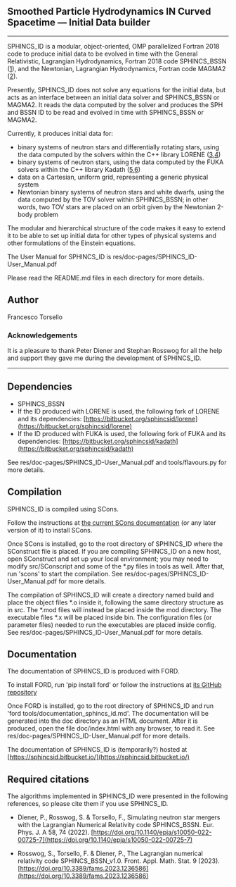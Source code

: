 ## **S**moothed **P**article **H**ydrodynamics **IN** **C**urved **S**pacetime &mdash; **I**nitial **D**ata builder
___

SPHINCS_ID is a modular, object-oriented, OMP parallelized Fortran 2018 code to produce initial data to be evolved in time with the General Relativistic, Lagrangian Hydrodynamics, Fortran 2018 code SPHINCS_BSSN ([1][1]), and the Newtonian, Lagrangian Hydrodynamics, Fortran code MAGMA2 ([2][2]).

Presently, SPHINCS_ID does not solve any equations for the initial data, but acts as an interface between an initial data solver and SPHINCS_BSSN or MAGMA2. It reads the data computed by the solver and produces the SPH and BSSN ID to be read and evolved in time with SPHINCS_BSSN or MAGMA2.

Currently, it produces initial data for:

  - binary systems of neutron stars and differentially rotating stars, using the data computed by the solvers within the C++ library LORENE ([3][3],[4][4])
  - binary systems of neutron stars, using the data computed by the FUKA solvers within the C++ library Kadath ([5][5],[6][6])
  - data on a Cartesian, uniform grid, representing a generic physical system
  - Newtonian binary systems of neutron stars and white dwarfs, using the data computed by the TOV solver within SPHINCS_BSSN; in other words, two TOV stars are placed on an orbit given by the Newtonian 2-body problem

The modular and hierarchical structure of the code makes it easy to extend it to be able to set up initial data for other types of physical systems and other formulations of the Einstein equations.

The User Manual for SPHINCS_ID is res/doc-pages/SPHINCS_ID-User_Manual.pdf

Please read the README.md files in each directory for more details.

## Author

Francesco Torsello

### Acknowledgements

It is a pleasure to thank Peter Diener and Stephan Rosswog for all the help and support they gave me during the development of SPHINCS_ID.
___

## Dependencies

  - SPHINCS_BSSN
  - If the ID produced with LORENE is used, the following fork of LORENE and its dependencies: [https://bitbucket.org/sphincsid/lorene](https://bitbucket.org/sphincsid/lorene)
  - If the ID produced with FUKA is used, the following fork of FUKA and its dependencies: [https://bitbucket.org/sphincsid/kadath](https://bitbucket.org/sphincsid/kadath)
  
See res/doc-pages/SPHINCS_ID-User_Manual.pdf and tools/flavours.py for more details.

## Compilation

SPHINCS_ID is compiled using SCons.

Follow the instructions at [the current SCons documentation](https://scons.org/doc/production/HTML/scons-user/index.html) (or any later version of it) to install SCons.

Once SCons is installed, go to the root directory of SPHINCS_ID where the SConstruct file is placed. If you are compiling SPHINCS_ID on a new host, open SConstruct and set up your local environment; you may need to modify src/SConscript and some of the \*.py files in tools as well. After that, run 'scons' to start the compilation. See res/doc-pages/SPHINCS_ID-User_Manual.pdf for more details.

The compilation of SPHINCS_ID will create a directory named build and place the object files \*.o inside it, following the same directory structure as in src. The \*.mod files will instead be placed inside the mod directory. The executable files \*.x will be placed inside bin. The configuration files (or parameter files) needed to run the executables are placed inside config. See res/doc-pages/SPHINCS_ID-User_Manual.pdf for more details.

## Documentation

The documentation of SPHINCS_ID is produced with FORD.

To install FORD, run 'pip install ford' or follow the instructions at [its GitHub repository](https://github.com/Fortran-FOSS-Programmers/ford)

Once FORD is installed, go to the root directory of SPHINCS_ID and run 'ford tools/documentation_sphincs_id.md'. The documentation will be generated into the doc directory as an HTML document. After it is produced, open the file doc/index.html with any browser, to read it. See res/doc-pages/SPHINCS_ID-User_Manual.pdf for more details. 

The documentation of SPHINCS_ID is (temporarily?) hosted at [https://sphincsid.bitbucket.io/](https://sphincsid.bitbucket.io/)

## Required citations

The algorithms implemented in SPHINCS_ID were presented in the following references, so please cite them if you use SPHINCS_ID.

  - Diener, P., Rosswog, S. & Torsello, F., Simulating neutron star mergers with the Lagrangian Numerical Relativity code SPHINCS_BSSN. Eur. Phys. J. A 58, 74 (2022). [https://doi.org/10.1140/epja/s10050-022-00725-7](https://doi.org/10.1140/epja/s10050-022-00725-7)
  
  - Rosswog, S., Torsello, F. & Diener, P., The Lagrangian numerical relativity code SPHINCS_BSSN_v1.0. Front. Appl. Math. Stat. 9 (2023). [https://doi.org/10.3389/fams.2023.1236586](https://doi.org/10.3389/fams.2023.1236586)


[1]: <https://iopscience.iop.org/article/10.1088/1361-6382/abee65>
[2]: <https://academic.oup.com/mnras/article/498/3/4230/5897370>
[3]: <https://lorene.obspm.fr/>
[4]: <https://arxiv.org/abs/gr-qc/0007028>
[5]: <https://kadath.obspm.fr/fuka/>
[6]: <https://arxiv.org/abs/2103.09911>
[7]: <https://www.gnu.org/licenses/gpl-3.0.en.html>
